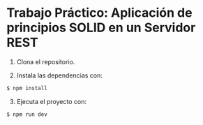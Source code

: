 # Trabajo Práctico: Aplicación de principios SOLID en un Servidor REST

1. Clona el repositorio.

2. Instala las dependencias con: 
```bash
$ npm install
```


3. Ejecuta el proyecto con:
```bash
$ npm run dev
```